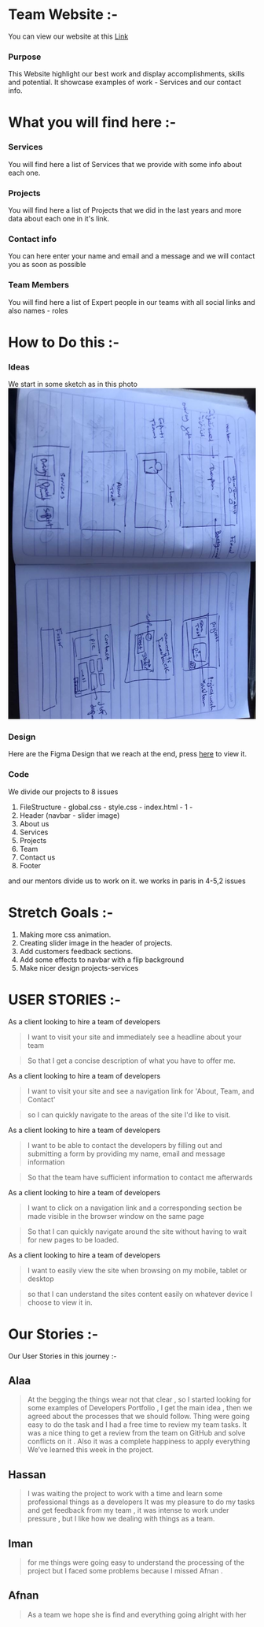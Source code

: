 # Team Website :-

You can view our website at this [Link](https://gsg-g9.github.io/Teamportfolio-hassan-afan-alaa-iman/)

### Purpose

This Website highlight our best work and display accomplishments, skills and potential. It showcase examples of work - Services and our contact info.

# What you will find here :-

### Services

You will find here a list of Services that we provide with some info about each one.

### Projects

You will find here a list of Projects that we did in the last years and more data about each one in it's link.

### Contact info

You can here enter your name and email and a message and we will contact you as soon as possible

### Team Members

You will find here a list of Expert people in our teams with all social links and also names - roles

# How to Do this :-

### Ideas

We start in some sketch as in this photo ![photo](/img/design/1.jpeg)

### Design

Here are the Figma Design that we reach at the end, press [here](https://www.figma.com/file/rujyflWVJ4wafEaG2b1tpZ/Team-Portfolio?node-id=0%3A1) to view it.

### Code

We divide our projects to 8 issues

1. FileStructure - global.css - style.css - index.html - 1 -
2. Header (navbar - slider image)
3. About us
4. Services
5. Projects
6. Team
7. Contact us
8. Footer

and our mentors divide us to work on it.
we works in paris in 4-5,2 issues

# Stretch Goals :-

1. Making more css animation.
2. Creating slider image in the header of projects.
3. Add customers feedback sections.
4. Add some effects to navbar with a flip background
5. Make nicer design projects-services

# USER STORIES :-

As a client looking to hire a team of developers

> I want to visit your site and immediately see a headline about your team

> So that I get a concise description of what you have to offer me.

As a client looking to hire a team of developers

> I want to visit your site and see a navigation link for 'About, Team, and Contact'

> so I can quickly navigate to the areas of the site I'd like to visit.

As a client looking to hire a team of developers

> I want to be able to contact the developers by filling out and submitting a form by providing my name, email and message information

> So that the team have sufficient information to contact me afterwards

As a client looking to hire a team of developers

> I want to click on a navigation link and a corresponding section be made visible in the browser window on the same page

> So that I can quickly navigate around the site without having to wait for new pages to be loaded.

As a client looking to hire a team of developers

> I want to easily view the site when browsing on my mobile, tablet or desktop

> so that I can understand the sites content easily on whatever device I choose to view it in.

# Our Stories :-

Our User Stories in this journey :-

## Alaa

> At the begging the things wear not that clear , so I started looking for some examples of Developers Portfolio , I get the main idea , then we agreed about the processes that we should follow.
> Thing were going easy to do the task and I had a free time to review my team tasks.
> It was a nice thing to get a review from the team on GitHub and solve conflicts on it .
> Also it was a complete happiness to apply everything We’ve learned this week in the project.

## Hassan

> I was waiting the project to work with a time and learn some professional things as a developers
> It was my pleasure to do my tasks and get feedback from my team , it was intense to work under
> pressure , but I like how we dealing with things as a team.

## Iman

> for me things were going easy to understand the processing of the project
> but I faced some problems because I missed Afnan .

## Afnan

> As a team we hope she is find and everything going alright with her
